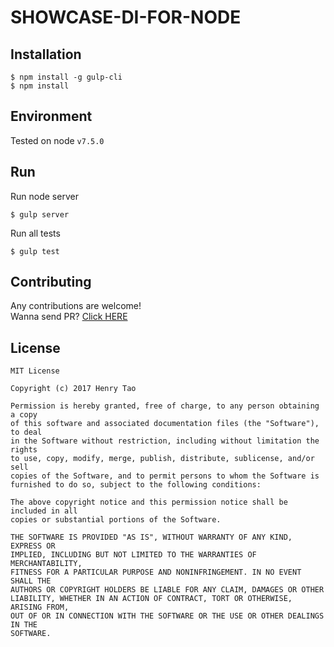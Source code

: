 SHOWCASE-DI-FOR-NODE
===============


## Installation

```
$ npm install -g gulp-cli
$ npm install
```


## Environment

Tested on node `v7.5.0`


## Run

Run node server

```
$ gulp server
```

Run all tests

```
$ gulp test
```


## Contributing

Any contributions are welcome!  
Wanna send PR? [Click HERE](https://github.com/henrytao-me/showcase-di-for-node/pulls)


## License

    MIT License

    Copyright (c) 2017 Henry Tao

    Permission is hereby granted, free of charge, to any person obtaining a copy
    of this software and associated documentation files (the "Software"), to deal
    in the Software without restriction, including without limitation the rights
    to use, copy, modify, merge, publish, distribute, sublicense, and/or sell
    copies of the Software, and to permit persons to whom the Software is
    furnished to do so, subject to the following conditions:

    The above copyright notice and this permission notice shall be included in all
    copies or substantial portions of the Software.

    THE SOFTWARE IS PROVIDED "AS IS", WITHOUT WARRANTY OF ANY KIND, EXPRESS OR
    IMPLIED, INCLUDING BUT NOT LIMITED TO THE WARRANTIES OF MERCHANTABILITY,
    FITNESS FOR A PARTICULAR PURPOSE AND NONINFRINGEMENT. IN NO EVENT SHALL THE
    AUTHORS OR COPYRIGHT HOLDERS BE LIABLE FOR ANY CLAIM, DAMAGES OR OTHER
    LIABILITY, WHETHER IN AN ACTION OF CONTRACT, TORT OR OTHERWISE, ARISING FROM,
    OUT OF OR IN CONNECTION WITH THE SOFTWARE OR THE USE OR OTHER DEALINGS IN THE
    SOFTWARE.
